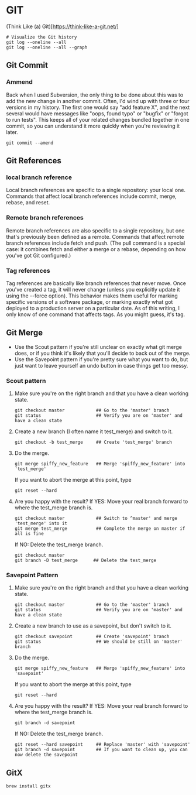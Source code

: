 # GIT

(Think Like (a) Git)[https://think-like-a-git.net/]


```
# Visualize the Git history
git log --oneline --all
git log --oneline --all --graph
```

## Git Commit
### Ammend
Back when I used Subversion, the only thing to be done about this was to add the new change in another commit. Often, I'd wind up with three or four versions in my history. The first one would say "add feature X", and the next several would have messages like "oops, found typo" or "bugfix" or "forgot to run tests".
This keeps all of your related changes bundled together in one commit, so you can understand it more quickly when you're reviewing it later.
```
git commit --amend
```

## Git References
### local branch reference
Local branch references are specific to a single repository: your local one. Commands that affect local branch references include commit, merge, rebase, and reset.

### Remote branch references
Remote branch references are also specific to a single repository, but one that's previously been defined as a remote. Commands that affect remote branch references include fetch and push.
(The pull command is a special case: it combines fetch and either a merge or a rebase, depending on how you've got Git configured.)

### Tag references
Tag references are basically like branch references that never move. Once you've created a tag, it will never change (unless you explicitly update it using the --force option). This behavior makes them useful for marking specific versions of a software package, or marking exactly what got deployed to a production server on a particular date. As of this writing, I only know of one command that affects tags. As you might guess, it's tag.

## Git Merge
- Use the Scout pattern if you're still unclear on exactly what git merge does, or if you think it's likely that you'll decide to back out of the merge.
- Use the Savepoint pattern if you're pretty sure what you want to do, but just want to leave yourself an undo button in case things get too messy.
### Scout pattern

1. Make sure you're on the right branch and that you have a clean working state.
   ```
   git checkout master            ## Go to the 'master' branch
   git status                     ## Verify you are on 'master' and have a clean state
   ```
2. Create a new branch (I often name it test_merge) and switch to it.
   ```
   git checkout -b test_merge     ## Create 'test_merge' branch
   ```
3. Do the merge.
   ```
   git merge spiffy_new_feature   ## Merge 'spiffy_new_feature' into 'test_merge'
   ```
   If you want to abort the merge at this point, type
   ```
   git reset --hard 
   ```
4. Are you happy with the result?
   If YES: Move your real branch forward to where the test_merge branch is.
   ```
   git checkout master            ## Switch to ^master' and merge 'test_merge' into it
   git merge test_merge           ## Complete the merge on master if all is fine
   ```

   If NO: Delete the test_merge branch.
   ```
   git checkout master
   git branch -D test_merge      ## Delete the test_merge
   ```

### Savepoint Pattern
1. Make sure you're on the right branch and that you have a clean working state.
   ```
   git checkout master            ## Go to the 'master' branch
   git status                     ## Verify you are on 'master' and have a clean state
   ```
2. Create a new branch to use as a savepoint, but don't switch to it.
   ```
   git checkout savepoint         ## Create 'savepoint' branch
   git status                     ## We should be still on 'master' branch
   ```
3. Do the merge.
   ```
   git merge spiffy_new_feature   ## Merge 'spiffy_new_feature' into 'savepoint'
   ```
   If you want to abort the merge at this point, type
   ```
   git reset --hard
   ```
4. Are you happy with the result?
   If YES: Move your real branch forward to where the test_merge branch is.
   ```
   git branch -d savepoint        
   ```

   If NO: Delete the test_merge branch.
   ```
   git reset --hard savepoint     ## Replace 'master' with 'savepoint'
   git branch -d savepoint        ## If you want to clean up, you can now delete the savepoint
   ```





## GitX
```
brew install gitx
```
